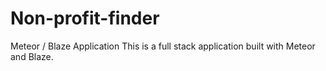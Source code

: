# Non-profit-finder
Meteor / Blaze Application
This is a full stack application built with Meteor and Blaze.
